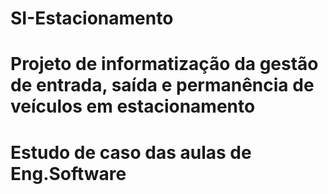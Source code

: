 # SI-Estacionamento
# Projeto de informatização da gestão de entrada, saída e permanência de veículos em estacionamento
# Estudo de caso das aulas de Eng.Software
